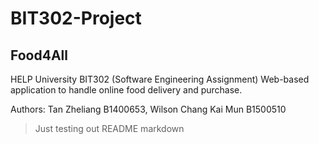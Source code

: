 # BIT302-Project

## Food4All

HELP University BIT302 (Software Engineering Assignment)
Web-based application to handle online food delivery and purchase.

Authors: Tan Zheliang B1400653, Wilson Chang Kai Mun B1500510

> Just testing out README markdown
